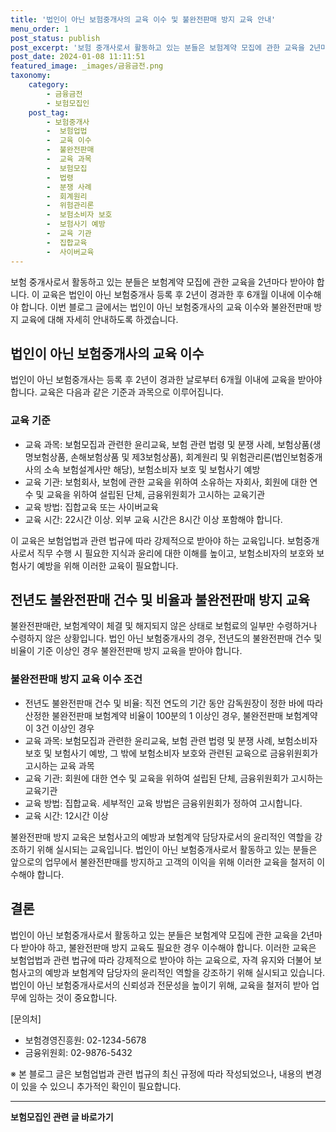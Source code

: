 ```yaml
---
title: '법인이 아닌 보험중개사의 교육 이수 및 불완전판매 방지 교육 안내'
menu_order: 1
post_status: publish
post_excerpt: '보험 중개사로서 활동하고 있는 분들은 보험계약 모집에 관한 교육을 2년마다 받아야 합니다. 이 교육은 법인이 아닌 보험중개사 등록 후 2년이 경과한 후 6개월 이내에 이수해야 합니다. 이번 블로그 글에서는 법인이 아닌 보험중개사의 교육 이수와 불완전판매 방지 교육에 대해 자세히 안내하도록 하겠습니다.'
post_date: 2024-01-08 11:11:51
featured_image: _images/금융금전.png
taxonomy:
    category:
        - 금융금전
        - 보험모집인
    post_tag:
        - 보험중개사
        -  보험업법
        -  교육 이수
        -  불완전판매
        -  교육 과목
        -  보험모집
        -  법령
        -  분쟁 사례
        -  회계원리
        -  위험관리론
        -  보험소비자 보호
        -  보험사기 예방
        -  교육 기관
        -  집합교육
        -  사이버교육
---
```



보험 중개사로서 활동하고 있는 분들은 보험계약 모집에 관한 교육을 2년마다 받아야 합니다. 이 교육은 법인이 아닌 보험중개사 등록 후 2년이 경과한 후 6개월 이내에 이수해야 합니다. 이번 블로그 글에서는 법인이 아닌 보험중개사의 교육 이수와 불완전판매 방지 교육에 대해 자세히 안내하도록 하겠습니다.

## 법인이 아닌 보험중개사의 교육 이수

법인이 아닌 보험중개사는 등록 후 2년이 경과한 날로부터 6개월 이내에 교육을 받아야 합니다. 교육은 다음과 같은 기준과 과목으로 이루어집니다.

### 교육 기준

- 교육 과목: 보험모집과 관련한 윤리교육, 보험 관련 법령 및 분쟁 사례, 보험상품(생명보험상품, 손해보험상품 및 제3보험상품), 회계원리 및 위험관리론(법인보험중개사의 소속 보험설계사만 해당), 보험소비자 보호 및 보험사기 예방
- 교육 기관: 보험회사, 보험에 관한 교육을 위하여 소유하는 자회사, 회원에 대한 연수 및 교육을 위하여 설립된 단체, 금융위원회가 고시하는 교육기관
- 교육 방법: 집합교육 또는 사이버교육
- 교육 시간: 22시간 이상. 외부 교육 시간은 8시간 이상 포함해야 합니다.

이 교육은 보험업법과 관련 법규에 따라 강제적으로 받아야 하는 교육입니다. 보험중개사로서 직무 수행 시 필요한 지식과 윤리에 대한 이해를 높이고, 보험소비자의 보호와 보험사기 예방을 위해 이러한 교육이 필요합니다.

## 전년도 불완전판매 건수 및 비율과 불완전판매 방지 교육

불완전판매란, 보험계약이 체결 및 해지되지 않은 상태로 보험료의 일부만 수령하거나 수령하지 않은 상황입니다. 법인 아닌 보험중개사의 경우, 전년도의 불완전판매 건수 및 비율이 기준 이상인 경우 불완전판매 방지 교육을 받아야 합니다.

### 불완전판매 방지 교육 이수 조건

- 전년도 불완전판매 건수 및 비율: 직전 연도의 기간 동안 감독원장이 정한 바에 따라 산정한 불완전판매 보험계약 비율이 100분의 1 이상인 경우, 불완전판매 보험계약이 3건 이상인 경우
- 교육 과목: 보험모집과 관련한 윤리교육, 보험 관련 법령 및 분쟁 사례, 보험소비자 보호 및 보험사기 예방, 그 밖에 보험소비자 보호와 관련된 교육으로 금융위원회가 고시하는 교육 과목
- 교육 기관: 회원에 대한 연수 및 교육을 위하여 설립된 단체, 금융위원회가 고시하는 교육기관
- 교육 방법: 집합교육. 세부적인 교육 방법은 금융위원회가 정하여 고시합니다.
- 교육 시간: 12시간 이상

불완전판매 방지 교육은 보험사고의 예방과 보험계약 담당자로서의 윤리적인 역할을 강조하기 위해 실시되는 교육입니다. 법인이 아닌 보험중개사로서 활동하고 있는 분들은 앞으로의 업무에서 불완전판매를 방지하고 고객의 이익을 위해 이러한 교육을 철저히 이수해야 합니다.

## 결론

법인이 아닌 보험중개사로서 활동하고 있는 분들은 보험계약 모집에 관한 교육을 2년마다 받아야 하고, 불완전판매 방지 교육도 필요한 경우 이수해야 합니다. 이러한 교육은 보험업법과 관련 법규에 따라 강제적으로 받아야 하는 교육으로, 자격 유지와 더불어 보험사고의 예방과 보험계약 담당자의 윤리적인 역할을 강조하기 위해 실시되고 있습니다. 법인이 아닌 보험중개사로서의 신뢰성과 전문성을 높이기 위해, 교육을 철저히 받아 업무에 임하는 것이 중요합니다.

[문의처]
- 보험경영진흥원: 02-1234-5678
- 금융위원회: 02-9876-5432

※ 본 블로그 글은 보험업법과 관련 법규의 최신 규정에 따라 작성되었으나, 내용의 변경이 있을 수 있으니 추가적인 확인이 필요합니다.


<!-- wp:separator -->
<hr class="wp-block-separator has-alpha-channel-opacity"/>
<!-- /wp:separator -->

<!-- wp:group {"backgroundColor":"base","layout":{"type":"constrained"}} -->
<div class="wp-block-group has-base-background-color has-background"><!-- wp:paragraph {"align":"center","fontSize":"medium"} -->
<p class="has-text-align-center has-large-font-size"><strong>보험모집인 관련 글 바로가기</strong></p>
<!-- /wp:paragraph -->


<!-- wp:latest-posts
{"categories":[{"id":15486,"count":19,"description":"","link":"https://uknowlaw.com/category/%eb%b3%b4%ed%97%98%eb%aa%a8%ec%a7%91%ec%9d%b8/","name":"보험모집인","slug":"보험모집인","taxonomy":"category","parent":0,"meta":[],"_links":{"self":[{"href":"https://uknowlaw.com/wp-json/wp/v2/categories/15486"}],"collection":[{"href":"https://uknowlaw.com/wp-json/wp/v2/categories"}],"about":[{"href":"https://uknowlaw.com/wp-json/wp/v2/taxonomies/category"}],"wp:post_type":[{"href":"https://uknowlaw.com/wp-json/wp/v2/posts?categories=15486"}],"curies":[{"name":"wp","href":"https://api.w.org/{rel}","templated":true}]}}],"postsToShow":100,"excerptLength":28,"postLayout":"grid","columns":2,"featuredImageAlign":"left","featuredImageSizeSlug":"large","fontSize":"small"} /--></div>
<!-- /wp:group -->